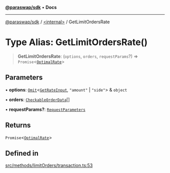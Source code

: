 [**@paraswap/sdk**](../../README.md) • **Docs**

***

[@paraswap/sdk](../../globals.md) / [\<internal\>](../README.md) / GetLimitOrdersRate

# Type Alias: GetLimitOrdersRate()

> **GetLimitOrdersRate**: (`options`, `orders`, `requestParams`?) => `Promise`\<[`OptimalRate`](../../type-aliases/OptimalRate.md)\>

## Parameters

• **options**: [`Omit`](Omit.md)\<[`GetRateInput`](GetRateInput.md), `"amount"` \| `"side"`\> & `object`

• **orders**: [`CheckableOrderData`](CheckableOrderData.md)[]

• **requestParams?**: [`RequestParameters`](RequestParameters.md)

## Returns

`Promise`\<[`OptimalRate`](../../type-aliases/OptimalRate.md)\>

## Defined in

[src/methods/limitOrders/transaction.ts:53](https://github.com/paraswap/paraswap-sdk/blob/master/src/methods/limitOrders/transaction.ts#L53)
